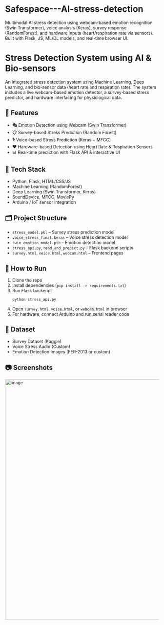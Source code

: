# Safespace---AI-stress-detection
Multimodal AI stress detection using webcam-based emotion recognition (Swin Transformer), voice analysis (Keras), survey response (RandomForest), and hardware inputs (heart/respiration rate via sensors). Built with Flask, JS, ML/DL models, and real-time browser UI.


# Stress Detection System using AI & Bio-sensors

An integrated stress detection system using Machine Learning, Deep Learning, and bio-sensor data (heart rate and respiration rate). The system includes a live webcam-based emotion detector, a survey-based stress predictor, and hardware interfacing for physiological data.

## 🔧 Features
- 🎭 Emotion Detection using Webcam (Swin Transformer)
- 📋 Survey-based Stress Prediction (Random Forest)
- 🎙️ Voice-based Stress Prediction (Keras + MFCC)
- ❤️ Hardware-based Detection using Heart Rate & Respiration Sensors
- 📊 Real-time prediction with Flask API & interactive UI

## 🧠 Tech Stack
- Python, Flask, HTML/CSS/JS
- Machine Learning (RandomForest)
- Deep Learning (Swin Transformer, Keras)
- SoundDevice, MFCC, MoviePy
- Arduino / IoT sensor integration

## 🗂️ Project Structure
- `stress_model.pkl` – Survey stress prediction model
- `voice_stress_final.keras` – Voice stress detection model
- `swin_emotion_model.pth` – Emotion detection model
- `stress_api.py`, `read_and_predict.py` – Flask backend scripts
- `survey.html`, `voice.html`, `webcam.html` – Frontend pages

## 🧪 How to Run
1. Clone the repo
2. Install dependencies (`pip install -r requirements.txt`)
3. Run Flask backend:
    ```bash
    python stress_api.py
    ```
4. Open `survey.html`, `voice.html`, or `webcam.html` in browser
5. For hardware, connect Arduino and run serial reader code

## 📝 Dataset
- Survey Dataset (Kaggle)
- Voice Stress Audio (Custom)
- Emotion Detection Images (FER-2013 or custom)


## 📷 Screenshots

<img width="1221" height="786" alt="image" src="https://github.com/user-attachments/assets/d7eadfb1-996c-4eb3-82e5-f3afa45c67cd" />




